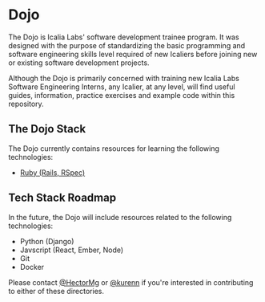 # Dojo

The Dojo is Icalia Labs' software development trainee program. It was designed with the purpose of standardizing the basic programming and software engineering skills level required of new Icaliers before joining new or existing software development projects. 

Although the Dojo is primarily concerned with training new Icalia Labs Software Engineering Interns, any Icalier, at any level, will find useful guides, information, practice exercises and example code within this repository.

## The Dojo Stack

The Dojo currently contains resources for learning the following technologies:

+ [Ruby (Rails, RSpec)](/ruby-training)


## Tech Stack Roadmap

In the future, the Dojo will include resources related to the following technologies:

+ Python (Django)
+ Javscript (React, Ember, Node)
+ Git
+ Docker

Please contact [@HectorMg](https://github.com/users/HectorMg) or [@kurenn](https://github.com/users/kurenn) if you're interested in contributing to either of these directories.



